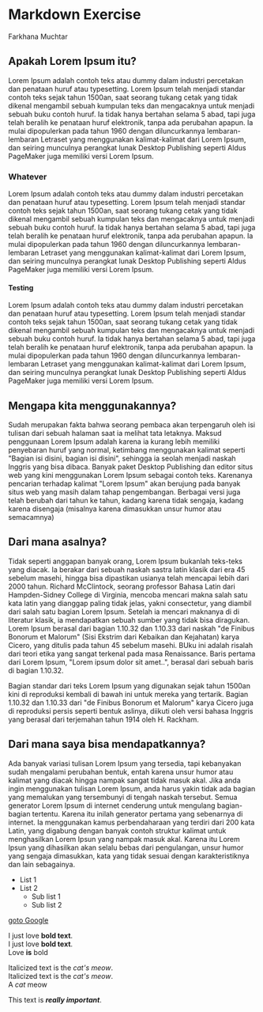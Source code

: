 # Markdown Exercise

Farkhana Muchtar

## Apakah Lorem Ipsum itu?
Lorem Ipsum adalah contoh teks atau dummy dalam industri percetakan dan penataan huruf atau typesetting. Lorem Ipsum telah menjadi standar contoh teks sejak tahun 1500an, saat seorang tukang cetak yang tidak dikenal mengambil sebuah kumpulan teks dan mengacaknya untuk menjadi sebuah buku contoh huruf. Ia tidak hanya bertahan selama 5 abad, tapi juga telah beralih ke penataan huruf elektronik, tanpa ada perubahan apapun. Ia mulai dipopulerkan pada tahun 1960 dengan diluncurkannya lembaran-lembaran Letraset yang menggunakan kalimat-kalimat dari Lorem Ipsum, dan seiring munculnya perangkat lunak Desktop Publishing seperti Aldus PageMaker juga memiliki versi Lorem Ipsum.

### Whatever
Lorem Ipsum adalah contoh teks atau dummy dalam industri percetakan dan penataan huruf atau typesetting. Lorem Ipsum telah menjadi standar contoh teks sejak tahun 1500an, saat seorang tukang cetak yang tidak dikenal mengambil sebuah kumpulan teks dan mengacaknya untuk menjadi sebuah buku contoh huruf. Ia tidak hanya bertahan selama 5 abad, tapi juga telah beralih ke penataan huruf elektronik, tanpa ada perubahan apapun. Ia mulai dipopulerkan pada tahun 1960 dengan diluncurkannya lembaran-lembaran Letraset yang menggunakan kalimat-kalimat dari Lorem Ipsum, dan seiring munculnya perangkat lunak Desktop Publishing seperti Aldus PageMaker juga memiliki versi Lorem Ipsum.

#### Testing
Lorem Ipsum adalah contoh teks atau dummy dalam industri percetakan dan penataan huruf atau typesetting. Lorem Ipsum telah menjadi standar contoh teks sejak tahun 1500an, saat seorang tukang cetak yang tidak dikenal mengambil sebuah kumpulan teks dan mengacaknya untuk menjadi sebuah buku contoh huruf. Ia tidak hanya bertahan selama 5 abad, tapi juga telah beralih ke penataan huruf elektronik, tanpa ada perubahan apapun. Ia mulai dipopulerkan pada tahun 1960 dengan diluncurkannya lembaran-lembaran Letraset yang menggunakan kalimat-kalimat dari Lorem Ipsum, dan seiring munculnya perangkat lunak Desktop Publishing seperti Aldus PageMaker juga memiliki versi Lorem Ipsum.

## Mengapa kita menggunakannya?
Sudah merupakan fakta bahwa seorang pembaca akan terpengaruh oleh isi tulisan dari sebuah halaman saat ia melihat tata letaknya. Maksud penggunaan Lorem Ipsum adalah karena ia kurang lebih memiliki penyebaran huruf yang normal, ketimbang menggunakan kalimat seperti "Bagian isi disini, bagian isi disini", sehingga ia seolah menjadi naskah Inggris yang bisa dibaca. Banyak paket Desktop Publishing dan editor situs web yang kini menggunakan Lorem Ipsum sebagai contoh teks. Karenanya pencarian terhadap kalimat "Lorem Ipsum" akan berujung pada banyak situs web yang masih dalam tahap pengembangan. Berbagai versi juga telah berubah dari tahun ke tahun, kadang karena tidak sengaja, kadang karena disengaja (misalnya karena dimasukkan unsur humor atau semacamnya)


## Dari mana asalnya?
Tidak seperti anggapan banyak orang, Lorem Ipsum bukanlah teks-teks yang diacak. Ia berakar dari sebuah naskah sastra latin klasik dari era 45 sebelum masehi, hingga bisa dipastikan usianya telah mencapai lebih dari 2000 tahun. Richard McClintock, seorang professor Bahasa Latin dari Hampden-Sidney College di Virginia, mencoba mencari makna salah satu kata latin yang dianggap paling tidak jelas, yakni consectetur, yang diambil dari salah satu bagian Lorem Ipsum. Setelah ia mencari maknanya di di literatur klasik, ia mendapatkan sebuah sumber yang tidak bisa diragukan. Lorem Ipsum berasal dari bagian 1.10.32 dan 1.10.33 dari naskah "de Finibus Bonorum et Malorum" (Sisi Ekstrim dari Kebaikan dan Kejahatan) karya Cicero, yang ditulis pada tahun 45 sebelum masehi. BUku ini adalah risalah dari teori etika yang sangat terkenal pada masa Renaissance. Baris pertama dari Lorem Ipsum, "Lorem ipsum dolor sit amet..", berasal dari sebuah baris di bagian 1.10.32.

Bagian standar dari teks Lorem Ipsum yang digunakan sejak tahun 1500an kini di reproduksi kembali di bawah ini untuk mereka yang tertarik. Bagian 1.10.32 dan 1.10.33 dari "de Finibus Bonorum et Malorum" karya Cicero juga di reproduksi persis seperti bentuk aslinya, diikuti oleh versi bahasa Inggris yang berasal dari terjemahan tahun 1914 oleh H. Rackham.

## Dari mana saya bisa mendapatkannya?
Ada banyak variasi tulisan Lorem Ipsum yang tersedia, tapi kebanyakan sudah mengalami perubahan bentuk, entah karena unsur humor atau kalimat yang diacak hingga nampak sangat tidak masuk akal. Jika anda ingin menggunakan tulisan Lorem Ipsum, anda harus yakin tidak ada bagian yang memalukan yang tersembunyi di tengah naskah tersebut. Semua generator Lorem Ipsum di internet cenderung untuk mengulang bagian-bagian tertentu. Karena itu inilah generator pertama yang sebenarnya di internet. Ia menggunakan kamus perbendaharaan yang terdiri dari 200 kata Latin, yang digabung dengan banyak contoh struktur kalimat untuk menghasilkan Lorem Ipsun yang nampak masuk akal. Karena itu Lorem Ipsun yang dihasilkan akan selalu bebas dari pengulangan, unsur humor yang sengaja dimasukkan, kata yang tidak sesuai dengan karakteristiknya dan lain sebagainya.

- List 1
- List 2
  - Sub list 1
  - Sub list 2

[goto Google](http://wwww.google.com)

I just love **bold text**.<br>
I just love __bold text__.<br>
Love **is** bold<br>

Italicized text is the *cat's meow*.<br>
Italicized text is the _cat's meow_.<br>
A *cat* meow<br>

This text is ***really important***.<br>
